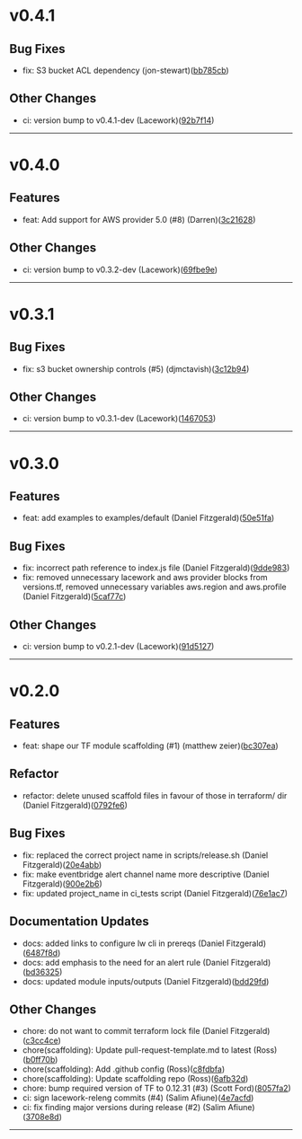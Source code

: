 # v0.4.1

## Bug Fixes
* fix: S3 bucket ACL dependency (jon-stewart)([bb785cb](https://github.com/lacework/terraform-aws-alerts-to-s3/commit/bb785cbdda412ee0e6efafef00953968845d525a))
## Other Changes
* ci: version bump to v0.4.1-dev (Lacework)([92b7f14](https://github.com/lacework/terraform-aws-alerts-to-s3/commit/92b7f14f9f0962d67cd051643440575a3944ea8a))
---
# v0.4.0

## Features
* feat: Add support for AWS provider 5.0 (#8) (Darren)([3c21628](https://github.com/lacework/terraform-aws-alerts-to-s3/commit/3c21628596b031f96bfcbd4c09bc010be1ce9cab))
## Other Changes
* ci: version bump to v0.3.2-dev (Lacework)([69fbe9e](https://github.com/lacework/terraform-aws-alerts-to-s3/commit/69fbe9edaddbb82e50318797779e90f008789166))
---
# v0.3.1

## Bug Fixes
* fix: s3 bucket ownership controls (#5) (djmctavish)([3c12b94](https://github.com/lacework/terraform-aws-alerts-to-s3/commit/3c12b94099ff3e65dae8e3c375b2c1a01e4ed6c5))
## Other Changes
* ci: version bump to v0.3.1-dev (Lacework)([1467053](https://github.com/lacework/terraform-aws-alerts-to-s3/commit/14670536d0f47fd1c2c106c113d2453f178eb9f5))
---
# v0.3.0

## Features
* feat: add examples to examples/default (Daniel Fitzgerald)([50e51fa](https://github.com/lacework/terraform-aws-alerts-to-s3/commit/50e51fa10320e66657774e301dbd1062a1d61d04))
## Bug Fixes
* fix: incorrect path reference to index.js file (Daniel Fitzgerald)([9dde983](https://github.com/lacework/terraform-aws-alerts-to-s3/commit/9dde98397e82f0d2af142d9e0bcf0f2f9f5f6889))
* fix: removed unnecessary lacework and aws provider blocks from versions.tf, removed unnecessary variables aws.region and aws.profile (Daniel Fitzgerald)([5caf77c](https://github.com/lacework/terraform-aws-alerts-to-s3/commit/5caf77c98e939a9da8199bc071b76686691940b9))
## Other Changes
* ci: version bump to v0.2.1-dev (Lacework)([91d5127](https://github.com/lacework/terraform-aws-alerts-to-s3/commit/91d512723a28e7c4e89c4cd566806794babdf810))
---
# v0.2.0

## Features
* feat: shape our TF module scaffolding (#1) (matthew zeier)([bc307ea](https://github.com/lacework/terraform-aws-alerts-to-s3/commit/bc307ea95adc23e45eb076d2d65d8f4f3c0fc840))
## Refactor
* refactor: delete unused scaffold files in favour of those in terraform/ dir (Daniel Fitzgerald)([0792fe6](https://github.com/lacework/terraform-aws-alerts-to-s3/commit/0792fe6ab776f91f6631e6f996e7e4a245abf70b))
## Bug Fixes
* fix: replaced the correct project name in scripts/release.sh (Daniel Fitzgerald)([20e4abb](https://github.com/lacework/terraform-aws-alerts-to-s3/commit/20e4abb47d861ad53480e8869a310f588e82a4f7))
* fix: make eventbridge alert channel name more descriptive (Daniel Fitzgerald)([900e2b6](https://github.com/lacework/terraform-aws-alerts-to-s3/commit/900e2b6bbab830f0db7f88de2c66b7f7c48c6ed5))
* fix: updated project_name in ci_tests script (Daniel Fitzgerald)([76e1ac7](https://github.com/lacework/terraform-aws-alerts-to-s3/commit/76e1ac77d8d6c2edc2bdb192e186bb2dae68777c))
## Documentation Updates
* docs: added links to configure lw cli in prereqs (Daniel Fitzgerald)([6487f8d](https://github.com/lacework/terraform-aws-alerts-to-s3/commit/6487f8d426cee196fa5b6f42c5d6aee5fb624471))
* docs: add emphasis to the need for an alert rule (Daniel Fitzgerald)([bd36325](https://github.com/lacework/terraform-aws-alerts-to-s3/commit/bd363253bf99090ec50229e508b658d745be8bfa))
* docs: updated module inputs/outputs (Daniel Fitzgerald)([bdd29fd](https://github.com/lacework/terraform-aws-alerts-to-s3/commit/bdd29fd6793200d3bba6c5db42c4bec4ab03be2d))
## Other Changes
* chore: do not want to commit terraform lock file (Daniel Fitzgerald)([c3cc4ce](https://github.com/lacework/terraform-aws-alerts-to-s3/commit/c3cc4ced2348b9503d6a236169c72d5d0f5e0f27))
* chore(scaffolding): Update pull-request-template.md to latest (Ross)([b0ff70b](https://github.com/lacework/terraform-aws-alerts-to-s3/commit/b0ff70b5b5a60ff01ff1a268bbd3b876d3087f65))
* chore(scaffolding): Add .github config (Ross)([c8fdbfa](https://github.com/lacework/terraform-aws-alerts-to-s3/commit/c8fdbfa9199ad0778dc1b1b3c94d72d775196117))
* chore(scaffolding): Update scaffolding repo (Ross)([6afb32d](https://github.com/lacework/terraform-aws-alerts-to-s3/commit/6afb32d87dfa1bdd3622e36ec706c9b1cf40c568))
* chore: bump required version of TF to 0.12.31 (#3) (Scott Ford)([8057fa2](https://github.com/lacework/terraform-aws-alerts-to-s3/commit/8057fa22c45ff3761aeda581a8ccd927d67a6b11))
* ci: sign lacework-releng commits (#4) (Salim Afiune)([4e7acfd](https://github.com/lacework/terraform-aws-alerts-to-s3/commit/4e7acfdf05242de9da8e7144cb6c292a68eaa1e1))
* ci: fix finding major versions during release (#2) (Salim Afiune)([3708e8d](https://github.com/lacework/terraform-aws-alerts-to-s3/commit/3708e8dde60977c7566a1e0528266912067919f6))
---
